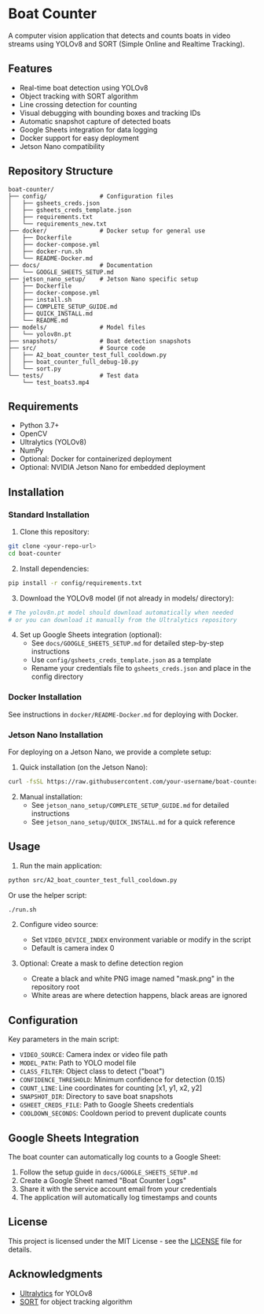 # Boat Counter

A computer vision application that detects and counts boats in video streams using YOLOv8 and SORT (Simple Online and Realtime Tracking).

## Features

- Real-time boat detection using YOLOv8
- Object tracking with SORT algorithm
- Line crossing detection for counting
- Visual debugging with bounding boxes and tracking IDs
- Automatic snapshot capture of detected boats
- Google Sheets integration for data logging
- Docker support for easy deployment
- Jetson Nano compatibility

## Repository Structure

```
boat-counter/
├── config/               # Configuration files
│   ├── gsheets_creds.json
│   ├── gsheets_creds_template.json
│   ├── requirements.txt
│   └── requirements_new.txt
├── docker/               # Docker setup for general use
│   ├── Dockerfile
│   ├── docker-compose.yml
│   ├── docker-run.sh
│   └── README-Docker.md
├── docs/                 # Documentation
│   └── GOOGLE_SHEETS_SETUP.md
├── jetson_nano_setup/    # Jetson Nano specific setup
│   ├── Dockerfile
│   ├── docker-compose.yml
│   ├── install.sh
│   ├── COMPLETE_SETUP_GUIDE.md
│   ├── QUICK_INSTALL.md
│   └── README.md
├── models/               # Model files
│   └── yolov8n.pt
├── snapshots/            # Boat detection snapshots
├── src/                  # Source code
│   ├── A2_boat_counter_test_full_cooldown.py
│   ├── boat_counter_full_debug-10.py
│   └── sort.py
└── tests/                # Test data
    └── test_boats3.mp4
```

## Requirements

- Python 3.7+
- OpenCV
- Ultralytics (YOLOv8)
- NumPy
- Optional: Docker for containerized deployment
- Optional: NVIDIA Jetson Nano for embedded deployment

## Installation

### Standard Installation

1. Clone this repository:
```bash
git clone <your-repo-url>
cd boat-counter
```

2. Install dependencies:
```bash
pip install -r config/requirements.txt
```

3. Download the YOLOv8 model (if not already in models/ directory):
```bash
# The yolov8n.pt model should download automatically when needed
# or you can download it manually from the Ultralytics repository
```

4. Set up Google Sheets integration (optional):
   - See `docs/GOOGLE_SHEETS_SETUP.md` for detailed step-by-step instructions
   - Use `config/gsheets_creds_template.json` as a template
   - Rename your credentials file to `gsheets_creds.json` and place in the config directory

### Docker Installation

See instructions in `docker/README-Docker.md` for deploying with Docker.

### Jetson Nano Installation

For deploying on a Jetson Nano, we provide a complete setup:

1. Quick installation (on the Jetson Nano):
```bash
curl -fsSL https://raw.githubusercontent.com/your-username/boat-counter/main/jetson_nano_setup/install.sh | bash
```

2. Manual installation:
   - See `jetson_nano_setup/COMPLETE_SETUP_GUIDE.md` for detailed instructions
   - See `jetson_nano_setup/QUICK_INSTALL.md` for a quick reference

## Usage

1. Run the main application:
```bash
python src/A2_boat_counter_test_full_cooldown.py
```
Or use the helper script:
```bash
./run.sh
```

2. Configure video source:
   - Set `VIDEO_DEVICE_INDEX` environment variable or modify in the script
   - Default is camera index 0

3. Optional: Create a mask to define detection region
   - Create a black and white PNG image named "mask.png" in the repository root
   - White areas are where detection happens, black areas are ignored

## Configuration

Key parameters in the main script:

- `VIDEO_SOURCE`: Camera index or video file path
- `MODEL_PATH`: Path to YOLO model file 
- `CLASS_FILTER`: Object class to detect ("boat")
- `CONFIDENCE_THRESHOLD`: Minimum confidence for detection (0.15)
- `COUNT_LINE`: Line coordinates for counting [x1, y1, x2, y2]
- `SNAPSHOT_DIR`: Directory to save boat snapshots
- `GSHEET_CREDS_FILE`: Path to Google Sheets credentials
- `COOLDOWN_SECONDS`: Cooldown period to prevent duplicate counts

## Google Sheets Integration

The boat counter can automatically log counts to a Google Sheet:

1. Follow the setup guide in `docs/GOOGLE_SHEETS_SETUP.md`
2. Create a Google Sheet named "Boat Counter Logs"
3. Share it with the service account email from your credentials
4. The application will automatically log timestamps and counts

## License

This project is licensed under the MIT License - see the [LICENSE](LICENSE) file for details.

## Acknowledgments

- [Ultralytics](https://github.com/ultralytics/ultralytics) for YOLOv8
- [SORT](https://github.com/abewley/sort) for object tracking algorithm 